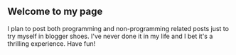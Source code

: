 ## Welcome to my page

I plan to post both programming and non-programming related posts just to try myself in blogger shoes. 
I've never done it in my life and I bet it's a thrilling experience. 
Have fun!
